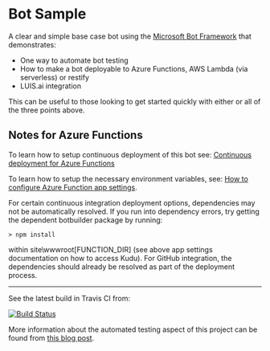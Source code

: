 # Bot Sample

A clear and simple base case bot using the [Microsoft Bot Framework](https://dev.botframework.com) that demonstrates:

* One way to automate bot testing 
* How to make a bot deployable to Azure Functions, AWS Lambda (via serverless) or restify
* LUIS.ai integration

This can be useful to those looking to get started quickly with either or all of the three points above. 

## Notes for Azure Functions

To learn how to setup continuous deployment of this bot see: [Continuous deployment for Azure Functions](https://docs.microsoft.com/en-us/azure/azure-functions/functions-continuous-deployment)

To learn how to setup the necessary environment variables, see: [How to configure Azure Function app settings](https://docs.microsoft.com/en-us/azure/azure-functions/functions-how-to-use-azure-function-app-settings). 

For certain continuous integration deployment options, dependencies may not be automatically resolved. If you run into dependency errors, try getting the dependent botbuilder package by running:

```
> npm install
```

within site\wwwroot\[FUNCTION_DIR] (see above app settings documentation on how to access Kudu). For GitHub integration, the dependencies should already be resolved as part of the deployment process.

---

See the latest build in Travis CI from:

[![Build Status](https://travis-ci.org/vjrantal/bot-sample.svg?branch=master)](https://travis-ci.org/vjrantal/bot-sample)

More information about the automated testing aspect of this project can be found from [this blog post](http://blog.vjrantal.net/2016/10/24/continuous-delivery-of-a-node-js-bot/).

